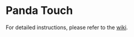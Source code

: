 # Panda Touch
For detailed instructions, please refer to the [wiki](https://bttwiki.com/PandaTouch.html).
